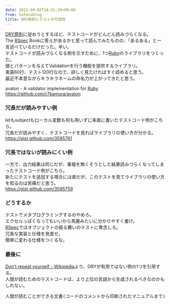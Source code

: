 ```yaml
---
date: 2012-09-02T18:51:29+09:00
from: hatenablog
title: DRY原則とテストの可読性
---
```


<p><a class="keyword" href="http://d.hatena.ne.jp/keyword/DRY%B8%B6%C2%A7">DRY原則</a>に従おうとするほど、テストコードがどんどん読みづらくなる。<br />
The <a class="keyword" href="http://d.hatena.ne.jp/keyword/RSpec">RSpec</a> Bookに答えがあるかと思って読んでみたものの、「あるある」と一言述べているだけだった。辛い。<br />
テストコードが読みづらくなる例を示すために、1つ<a class="keyword" href="http://d.hatena.ne.jp/keyword/Ruby">Ruby</a>のライブラリをつくった。<br />
値とパターンを与えてValidationを行う機能を提供するライブラリ。<br />
実装60行、テスト120行なので、詳しく見たければすぐ読めると思う。<br />
最近不本意ながらキラキラネームの命名力が上がってきたと思う。</p><p>avalon - A validator implementation for <a class="keyword" href="http://d.hatena.ne.jp/keyword/Ruby">Ruby</a><br />
<a href="https://github.com/r7kamura/avalon">https://github.com/r7kamura/avalon</a></p>

<div class="section">
    <h3>冗長だが読みやすい例</h3>
    <p>letもsubjectもローカル変数も何も用いずに率直に書いたテストコード例がこちら。<br />
冗長だが読みやすく、テストコードを見ればライブラリの使い方が分かる。<br />
<a href="https://gist.github.com/3595761">https://gist.github.com/3595761</a></p>

</div>
<div class="section">
    <h3>冗長ではないが読みにくい例</h3>
    <p>一方で、出力結果は同じだが、重複を無くそうとした結果読みづらくなってしまったテストコード例がこちら。<br />
新たにテストを追加する場合には楽だが、このテストを見てライブラリの使い方を知るのは苦痛だと思う。<br />
<a href="https://gist.github.com/3595759">https://gist.github.com/3595759</a></p>

</div>
<div class="section">
    <h3>どうするか</h3>
    <p>テストでメタプログラミングするのやめろ。<br />
エクセルっぽくなってもいいから馬鹿みたいに分かりやすく書け。<br />
<a class="keyword" href="http://d.hatena.ne.jp/keyword/RSpec">RSpec</a>ではオブジェクトの振る舞いのテストに専念しろ。<br />
冗長な実装と仕様を見直せ。<br />
簡単に変わる仕様をつくるな。</p>

</div>
<div class="section">
    <h3>最後に</h3>
    <p><a href="http://ja.wikipedia.org/wiki/Don't_repeat_yourself">Don&#39;t repeat yourself - Wikipedia</a>より、DRYが有用ではない例の1つを引用する。<br />
人間が読むためのテストコードは、より上位の言語から生成されるべきなのかもしれない。</p>
<pre class="code" data-unlink>人間が読むことができる文書(コードのコメントから印刷されたマニュアルまで)は、通常はコードの内部まで読んで理解する能力や時間がない人のための推敲、説明を加えてコードの内部にあるものを再度記述している。しかし、DRY では、人間が読むことができるドキュメントはフォーマットの変更を除けば何の価値もなく、すなわち記述されるのではなく生成されるべきとしている。</pre>
</div>
